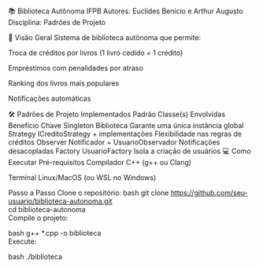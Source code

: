 📚 Biblioteca Autônoma IFPB
Autores: Euclides Benício e Arthur Augusto
Disciplina: Padrões de Projeto

🚀 Visão Geral
Sistema de biblioteca autônoma que permite:

Troca de créditos por livros (1 livro cedido = 1 crédito)

Empréstimos com penalidades por atraso

Ranking dos livros mais populares

Notificações automáticas

🛠️ Padrões de Projeto Implementados
Padrão	Classe(s) Envolvidas	Benefício Chave
Singleton	Biblioteca	Garante uma única instância global
Strategy	ICreditoStrategy + implementações	Flexibilidade nas regras de créditos
Observer	Notificador + UsuarioObservador	Notificações desacopladas
Factory	UsuarioFactory	Isola a criação de usuários
💻 Como Executar
Pré-requisitos
Compilador C++ (g++ ou Clang)

Terminal Linux/MacOS (ou WSL no Windows)

Passo a Passo
Clone o repositório:
bash
git clone https://github.com/seu-usuario/biblioteca-autonoma.git  
cd biblioteca-autonoma  
Compile o projeto:

bash
g++ *.cpp -o biblioteca  
Execute:

bash
./biblioteca  

